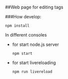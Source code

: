##Web page for editing tags

###How develop:

```
npm install
```

In different consoles

* for start node.js server  
  ```
  npm start
  ```  
* for start livereloading  
  ```
  npm run livereload
  ```
